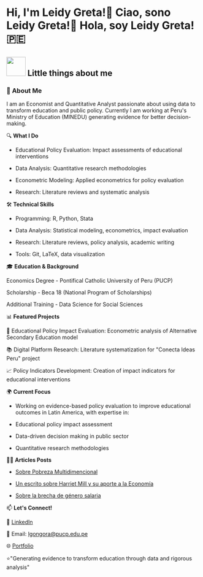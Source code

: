 # Hi, I'm Leidy Greta!👋 Ciao, sono Leidy Greta!🌼 Hola, soy Leidy Greta! 🇵🇪

## <img src="https://media.giphy.com/media/VgCDAzcKvsR6OM0uWg/giphy.gif" width="50"> Little things about me

### 🎯 **About Me**

I am an Economist and Quantitative Analyst passionate about using data to transform education and public policy. Currently I am working at Peru's Ministry of Education (MINEDU) generating evidence for better decision-making.

🔍 **What I Do**

- Educational Policy Evaluation: Impact assessments of educational interventions

- Data Analysis: Quantitative research methodologies

- Econometric Modeling: Applied econometrics for policy evaluation

- Research: Literature reviews and systematic analysis 

🛠️ **Technical Skills**

- Programming: R, Python, Stata

- Data Analysis: Statistical modeling, econometrics, impact evaluation

- Research: Literature reviews, policy analysis, academic writing

- Tools: Git, LaTeX, data visualization

🎓 **Education & Background**

Economics Degree - Pontifical Catholic University of Peru (PUCP)

Scholarship - Beca 18 (National Program of Scholarships)

Additional Training - Data Science for Social Sciences

📊 **Featured Projects**

🏫 Educational Policy Impact Evaluation: Econometric analysis of Alternative Secondary Education model

📚 Digital Platform Research: Literature systematization for "Conecta Ideas Peru" project

📈 Policy Indicators Development: Creation of impact indicators for educational interventions

🌍 **Current Focus**

- Working on evidence-based policy evaluation to improve educational outcomes in Latin America, with expertise in:

- Educational policy impact assessment

- Data-driven decision making in public sector

- Quantitative research methodologies

✍🏻 **Articles Posts**

- [Sobre Pobreza Multidimencional](https://womenineconomicsperu.blogspot.com/2021/03/una-mirada-mas-alla-de-la-medicion-de.html)

- [Un escrito sobre Harriet Mill y su aporte a la Economía](https://womenineconomicsperu.blogspot.com/2021/04/la-liberacion-de-harriet-1807-1858.html)

- [Sobre la brecha de género salaria](https://revistas.pucp.edu.pe/index.php/economica/article/view/25085)

📫 **Let's Connect!**

💼 [LinkedIn](www.linkedin.com/in/leidy-gongora)

📧 Email: lgongora@pucp.edu.pe

🌐 [Portfolio](https://leidygreta.github.io/Portafolio_resume/#slide-5)


⭐"Generating evidence to transform education through data and rigorous analysis"
